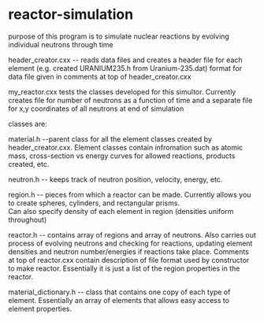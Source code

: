 # reactor-simulation
purpose of this program is to simulate nuclear reactions by evolving individual neutrons through time

header_creator.cxx -- reads data files and creates a header file for each element (e.g. created URANIUM235.h from Uranium-235.dat)
    format for data file given in comments at top of header_creator.cxx

my_reactor.cxx tests the classes developed for this simultor.  Currently creates file for number of neutrons as a function of time and a
    separate file for x,y coordinates of all neutrons at end of simulation

classes are:

material.h --parent class for all the element classes created by header_creator.cxx.  Element classes contain infromation such as
      atomic mass, cross-section vs energy curves for allowed reactions, products created, etc.

neutron.h -- keeps track of neutron position, velocity, energy, etc.

region.h -- pieces from which a reactor can be made.  Currently allows you to create spheres, cylinders, and rectangular prisms.  
      Can also specify density of each element in region (densities uniform throughout)

reactor.h -- contains array of regions and array of neutrons.  Also carries out process of evolving neutrons and checking for reactions,
      updating element densities and neutron number/energies if reactions take place.  Comments at top of reactor.cxx contain description
      of file format used by constructor to make reactor.  Essentially it is just a list of the region properties in the reactor.

material_dictionary.h -- class that contains one copy of each type of element.  Essentially an array of elements that allows easy access 
    to element properties.
